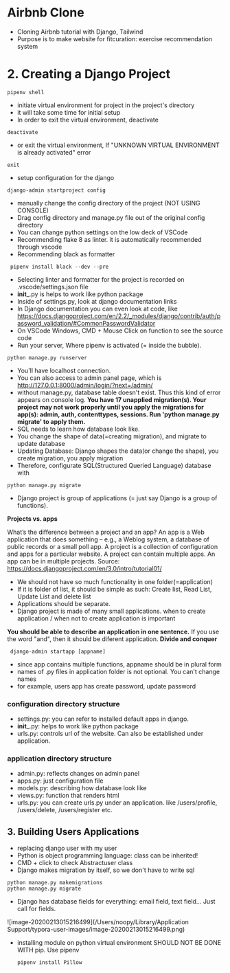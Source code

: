 # Airbnb Clone

- Cloning Airbnb tutorial with Django, Tailwind
- Purpose is to make website for fitcuration: exercise recommendation system

# 2. Creating a Django Project

```shell
pipenv shell
```

- initiate virtual environment for project in the project's directory
- it will take some time for initial setup 
- In order to exit the virtual environment, deactivate 

```shell
deactivate
```

- or exit the virtual environment, If "UNKNOWN VIRTUAL ENVIRONMENT is already activated" error 

```shell
exit
```

- setup configuration for the django

```shell
django-admin startproject config
```
- manually change the config directory of the project (NOT USING CONSOLE)
- Drag config directory and manage.py file out of the original config directory
- You can change python settings on the low deck of VSCode
- Recommending flake 8 as linter. it is automatically recommended through vscode 
- Recommending black as formatter

```shell
 pipenv install black --dev --pre
```

- Selecting linter and formatter for the project is recorded on .vscode/settings.json file
- __init___.py is helps to work like python package
- Inside of settings.py, look at django documentation links
- In Django documentation you can even look at code, like https://docs.djangoproject.com/en/2.2/_modules/django/contrib/auth/password_validation/#CommonPasswordValidator
- On VSCode Windows, CMD + Mouse Click on function to see the source code 
- Run your server, Where pipenv is activated (= inside the bubble).

```shell
python manage.py runserver
```

- You'll have localhost connection.
- You can also access to admin panel page, which is  http://127.0.0.1:8000/admin/login/?next=/admin/
- without manage.py, database table doesn't exist. Thus this kind of error appears on console log. 
**You have 17 unapplied migration(s). Your project may not work properly until you apply the migrations for app(s): admin, auth, contenttypes, sessions. Run 'python manage.py migrate' to apply them.**
- SQL needs to learn how database look like. 
- You change the shape of data(=creating migration), and migrate to update database
- Updating Database: Django shapes the data(or change the shape), you create migration, you apply migration
- Therefore, configurate SQL(Structured Queried Language) database with 

```shell
python manage.py migrate
```

- Django project is group of applications (= just say Django is a group of functions).

**Projects vs. apps**

What’s the difference between a project and an app? An app is a Web application that does something – e.g., a Weblog system, a database of public records or a small poll app. A project is a collection of configuration and apps for a particular website. A project can contain multiple apps. An app can be in multiple projects.
Source: https://docs.djangoproject.com/en/3.0/intro/tutorial01/

- We should not have so much functionality in one folder(=application)
- If it is folder of list, it should be simple as such: Create list, Read List, Update List and delete list 
- Applications should be separate. 
- Django project is made of many small applications. when to create application / when not to create application is important

**You should be able to describe an application in one sentence.** If you use the word "and", then it should be diferent application. **Divide and conquer**

```shell
 django-admin startapp [appname]
```
- since app contains multiple functions, appname should be in plural form
- names of .py files in application folder is not optional. You can't change names
- for example, users app has create password, update password

### configuration directory structure
- settings.py: you can refer to installed default apps in django.
- __init___.py:  helps to work like python package
- urls.py: controls url of the website. Can also be established under application. 

### application directory structure

- admin.py: reflects changes on admin panel
- apps.py: just configuration file
- models.py: describing how database look like
- views.py: function that renders html
- urls.py: you can create urls.py under an application.
like /users/profile, /users/delete, /users/register etc.

## 3. Building Users Applications

- replacing django user with my user
- Python is object programming language: class can be inherited!
- CMD + click to check Abstractuser class
- Django makes migration by itself, so we don't have to write sql

```shell
python manage.py makemigrations
python manage.py migrate
```

- Django has database fields for everything: email field, text field... Just call for fields. 

![image-20200213015216499](/Users/noopy/Library/Application Support/typora-user-images/image-20200213015216499.png)

- installing module on python virtual environment SHOULD NOT BE DONE WITH pip. 
  Use pipenv

  ``` shell
  pipenv install Pillow
  ```

  

